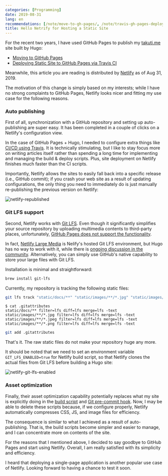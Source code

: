```yaml
---
categories: [Programming]
date: 2019-08-31
lang: en
recommendations: [/note/move-to-gh-pages/, /note/travis-gh-pages-deployment/, /note/hugo-markdown-and-mathjax/]
title: Hello Netrify for Hosting a Static Site
---
```


For the recent two years, I have used GitHub Pages to publish my [takuti.me](/) site built by Hugo:

- [Moving to GitHub Pages](/note/move-to-gh-pages)
- [Deploying Static Site to GitHub Pages via Travis CI](/note/travis-gh-pages-deployment)

Meanwhile, this article you are reading is distributed by [Netlify](https://netlify.com) as of Aug 31, 2019.

The motivation of this change is simply based on my interests; while I have no strong complaints to GitHub Pages, Netlify looks nicer and fitting my use case for the following reasons.

### Auto publishing

First of all, synchronization with a GitHub repository and setting up auto-publishing are super easy. It has been completed in a couple of clicks on a Netlify's configuration view.

In the case of GitHub Pages + Hugo, I needed to configure extra things like [CI/CD using Travis](/note/travis-gh-pages-deployment). It is technically stimulating, but I like to stay focus more on writing articles itself rather than spending a long time for implementing and managing the build & deploy scripts. Plus, site deployment on Netlify finishes much faster than the CI scripts.

Importantly, Netlify allows the sites to easily fall back into a specific release (i.e., GitHub commit); if you crash your web site as a result of updating configurations, the only thing you need to immediately do is just manually re-publishing the previous version on Netlify:

![netlify-republished](/images/hello-netlify/netlify-republished.png)

### Git LFS support

Second, Netlify works with [Git LFS](https://git-lfs.github.com). Even though it significantly simplifies your source repository by uploading multimedia contents to third-party places, unfortunately, [GitHub Pages does not support the functionality](https://github.com/git-lfs/git-lfs/issues/3498). 

In fact, [Netlify Large Media](https://www.netlify.com/docs/large-media/) is Nelify's hosted Git LFS environment, but Hugo has no way to work with it, while there is [ongoing discussion in the community](https://github.com/gohugoio/hugo/issues/5749). Alternatively, you can simply use GitHub's native capability to store your large files with Git LFS.

Installation is minimal and straightforward:

```sh
brew install git-lfs
```

Currently, my repository is tracking the following static files:

```sh
git lfs track "static/docs/**" "static/images/**/*.jpg" "static/images/**/*.jpeg" "static/images/**/*.png"
```

```
$ cat .gitattributes
static/docs/** filter=lfs diff=lfs merge=lfs -text
static/images/**/*.jpg filter=lfs diff=lfs merge=lfs -text
static/images/**/*.jpeg filter=lfs diff=lfs merge=lfs -text
static/images/**/*.png filter=lfs diff=lfs merge=lfs -text
```

```sh
git add .gitattributes
```

That's it. The raw static files do not make your repository huge any more.  

It should be noted that we need to set an environment variable `GIT_LFS_ENABLED=true` for Netlify build script, so that Netlify clones the actual files from Git LFS before building a Hugo site:

![netlify-git-lfs-enabled](/images/hello-netlify/netlify-git-lfs-enabled.png)

### Asset optimization

Finally, their asset optimization capability potentially replaces what my site is explicitly doing in the [build script](https://github.com/takuti/takuti.me/blob/a17154d08254e0d70056becff59f5507e711f814/gulpfile.js#L18) and [Git pre-commit hook](https://github.com/takuti/takuti.me/blob/535d3bc828c6deea280df826a4588edca364cbe4/scripts/imagemin.js). Now, I may be able to delete these scripts because, if we configure properly, Netlify automatically compresses CSS, JS, and image files for efficiency.

The consequence is similar to what I achieved as a result of auto-publishing. That is, the build scripts become simpler and easier to manage, and I can concentrate more on contents of the site.

For the reasons that I mentioned above, I decided to say goodbye to GitHub Pages and start using Netlify. Overall, I am really satisfied with its simplicity and efficiency. 

I heard that deploying a single-page application is another popular use case of Netlify. Looking forward to having a chance to test it soon.